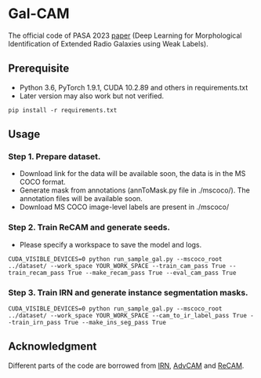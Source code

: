 # Gal-CAM
The official code of PASA 2023 [paper](http://arxiv.org/abs/2308.05166) (Deep Learning for Morphological Identification of Extended Radio Galaxies using Weak Labels). 

## Prerequisite
- Python 3.6, PyTorch 1.9.1, CUDA 10.2.89 and others in requirements.txt
- Later version may also work but not verified.
```
pip install -r requirements.txt
```

## Usage
### Step 1. Prepare dataset.
- Download link for the data will be available soon, the data is in the MS COCO format.
- Generate mask from annotations (annToMask.py file in ./mscoco/). The annotation files will be available soon.
- Download MS COCO image-level labels are present in ./mscoco/
### Step 2. Train ReCAM and generate seeds.
- Please specify a workspace to save the model and logs.
```
CUDA_VISIBLE_DEVICES=0 python run_sample_gal.py --mscoco_root ../dataset/ --work_space YOUR_WORK_SPACE --train_cam_pass True --train_recam_pass True --make_recam_pass True --eval_cam_pass True
```
### Step 3. Train IRN and generate instance segmentation masks.
```
CUDA_VISIBLE_DEVICES=0 python run_sample_gal.py --mscoco_root ../dataset/ --work_space YOUR_WORK_SPACE --cam_to_ir_label_pass True --train_irn_pass True --make_ins_seg_pass True
```

## Acknowledgment
Different parts of the code are borrowed from [IRN](https://github.com/jiwoon-ahn/irn), [AdvCAM](https://github.com/jbeomlee93/AdvCAM) and [ReCAM](https://github.com/zhaozhengChen/ReCAM).

